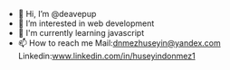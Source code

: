 - 👋 Hi, I’m @deavepup
- 👀 I’m interested in web development
- 🌱 I'm currently learning javascript
- 📫 How to reach me Mail:dnmezhuseyin@yandex.com Linkedin:www.linkedin.com/in/huseyindonmez1

